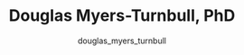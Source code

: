 ---
# this is autogenerated: do not edit
title: Douglas Myers-Turnbull, PhD
author: douglas_myers_turnbull
layout: author-bio
jobtitle: Scientific Software Engineer
bio: 
type: alumn
excerpt: "Postdoctoral Scholar (2020-2022). Douglas has a PhD in Bioinformatics. He received a B.S. in Computer Science with a Specialization in Bioinformatics (math mino"
header:
  teaser: /assets/images/people/bio-myers-turnbull.jpg
papers: 
    - title: Deep phenotypic profiling of neuroactive drugs in larval zebrafish
      excerpt: Gendelev L, Taylor J, <u>Myers-Turnbull D</u>, Chen S, McCarroll MN, Arkin MR, Kokel D, Keiser MJ. __bioRxiv__. 2024 Feb 25.
      link: ""

    - title: Simultaneous analysis of neuroactive compounds in zebrafish
      excerpt: <u>Myers-Turnbull D</u>, Taylor JC, Helsell C, McCarroll MN, Ki CS, Tummino TA, Ravikumar S, Kinser R, Gendelev L, Alexander R, Keiser MJ, Kokel D. __bioRxiv__. 2022 Jun 15.
      link: ""

    - title: Zebrafish behavioural profiling identifies GABA and serotonin receptor ligands related to sedation and paradoxical excitation
      excerpt: McCarroll MN, Gendelev L, Kinser R, Taylor J, Bruni G, <u>Myers-Turnbull D</u>, Helsell C, Carbajal A, Rinaldi C, Kang HJ, Gong JH, Sello JK, Tomita S, Peterson RT, Keiser MJ, Kokel D. __Nat Commun__. 2019 Sep 9.
      link: "https://doi.org/10.1038/s41467-019-11936-w"

---